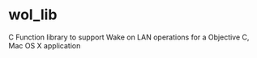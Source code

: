 wol_lib
=======

C Function library to support Wake on LAN operations for a Objective C, Mac OS X application